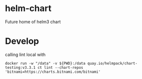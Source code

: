 # helm-chart
Future home of helm3 chart


# Develop

calling lint local with 
```
docker run -w "/data" -v ${PWD}:/data quay.io/helmpack/chart-testing:v3.3.1 ct lint --chart-repos 'bitnami=https://charts.bitnami.com/bitnami' 
```
